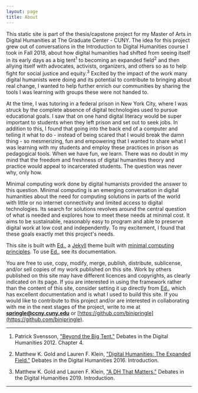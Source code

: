 ```yaml
---
layout: page
title: About
---
```


This static site is part of the thesis/capstone project for my Master of Arts in Digital Humanities at The Graduate Center - CUNY. The idea for this project grew out of conversations in the Introduction to Digital Humanities course I took in Fall 2018, about how digital humanities had shifted from seeing itself in its early days as a big tent<sup>1</sup> to becoming an expanded field<sup>2</sup> and then allying itself with advocates, activists, organizers, and others so as to help fight for social justice and equity.<sup>3</sup> Excited by the impact of the work many digital humanists were doing and its potential to contribute to bringing about real change, I wanted to help further enrich our communities by sharing the tools I was learning with groups these were not handed to.

At the time, I was tutoring in a federal prison in New York City, where I was struck by the complete absence of digital technologies used to pursue educational goals. I saw that on one hand digital literacy would be super important to students when they left prison and set out to seek jobs. In addition to this, I found that going into the back end of a computer and telling it what to do - instead of being scared that I would break the damn thing - so mesmerizing, fun and empowering that I wanted to share what I was learning with my students and employ these practices in prison as pedagogical tools. When we have fun, we learn. There was no doubt in my mind that the freedom and freshness of digital humanities theory and practice would appeal to incarcerated students. The question was never why, only how.

Minimal computing work done by digital humanists provided the answer to this question. Minimal computing is an emerging conversation in digital humanities about the need for computing solutions in parts of the world with little or no internet connectivity and limited access to digital technologies. Its search for solutions revolves around the central question of what is needed and explores how to meet these needs at minimal cost. It aims to be sustainable, reasonably easy to program and able to preserve digital work at low cost and independently. To my excitement, I found that these goals exactly met this project's needs.

This site is built with <a href="http://elotroalex.github.io/ed//">Ed.</a>, a <a href="https://jekyllrb.com/">Jekyll</a> theme built with <a href="http://go-dh.github.io/mincomp/">minimal computing principles</a>. To use <a href="http://elotroalex.github.io/ed//">Ed.</a>, see its documentation.

You are free to use, copy, modify, merge, publish, distribute, sublicense, and/or sell copies of my work published on this site. Work by others published on this site may have different licences and copyrights, as clearly indicated on its page. If you are interested in using the framework rather than the content of this site, consider setting it up directly from <a href="http://elotroalex.github.io/ed//">Ed.</a>, which has excellent documentation and is what I used to build this site. If you would like to contribute to this project and/or are interested in collaborating with me in the next stages of the project, write to me at **springle@ccny.cuny.edu** or [https://github.com/binipringle](https://github.com/binipringle).  

---

1. Patrick Svensson, <a href="https://dhdebates.gc.cuny.edu/read/untitled-88c11800-9446-469b-a3be-3fdb36bfbd1e/section/38531431-5bd6-4eb1-95f5-fa49c025322d">"Beyond the Big Tent."</a> Debates in the Digital Humanities 2012. Chapter 4.

2. Matthew K. Gold and Lauren F. Klein, <a href="https://dhdebates.gc.cuny.edu/read/untitled/section/14b686b2-bdda-417f-b603-96ae8fbbfd0f#intro/">"Digital Humanities: The Expanded Field."</a> Debates in the Digital Humanities 2016. Introduction.

3. Matthew K. Gold and Lauren F. Klein, <a href="https://dhdebates.gc.cuny.edu/read/untitled-f2acf72c-a469-49d8-be35-67f9ac1e3a60/section/0cd11777-7d1b-4f2c-8fdf-4704e827c2c2#intro/">"A DH That Matters."</a> Debates in the Digital Humanities 2019. Introduction.

---
